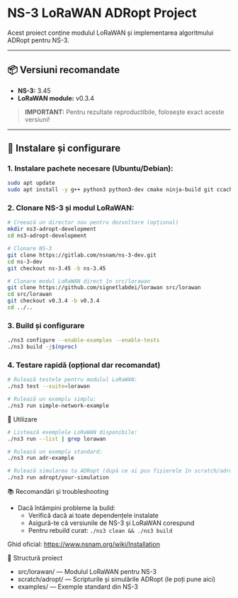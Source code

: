 # NS-3 LoRaWAN ADRopt Project

Acest proiect conține modulul LoRaWAN și implementarea algoritmului ADRopt pentru NS-3.

---

## 📦 Versiuni recomandate

- **NS-3:** 3.45
- **LoRaWAN module:** v0.3.4

> **IMPORTANT:** Pentru rezultate reproductibile, folosește exact aceste versiuni!

---

## 🚀 Instalare și configurare

### 1. Instalare pachete necesare (Ubuntu/Debian):

```bash
sudo apt update
sudo apt install -y g++ python3 python3-dev cmake ninja-build git ccache pkg-config sqlite3 libsqlite3-dev libxml2 libxml2-dev libgtk-3-dev vtun lxc uml-utilities libeigen3-dev gsl-bin libgsl-dev python3-pip
```

### 2. Clonare NS-3 și modul LoRaWAN:

```bash
# Creează un director nou pentru dezvoltare (opțional)
mkdir ns3-adropt-development
cd ns3-adropt-development

# Clonare NS-3
git clone https://gitlab.com/nsnam/ns-3-dev.git
cd ns-3-dev
git checkout ns-3.45 -b ns-3.45

# Clonare modul LoRaWAN direct în src/lorawan
git clone https://github.com/signetlabdei/lorawan src/lorawan
cd src/lorawan
git checkout v0.3.4 -b v0.3.4
cd ../..
```

### 3. Build și configurare

```bash
./ns3 configure --enable-examples --enable-tests
./ns3 build -j$(nproc)
```

### 4. Testare rapidă (opțional dar recomandat)

```bash
# Rulează testele pentru modulul LoRaWAN:
./ns3 test --suite=lorawan

# Rulează un exemplu simplu:
./ns3 run simple-network-example
```

🧪 Utilizare

```bash
# Listează exemplele LoRaWAN disponibile:
./ns3 run --list | grep lorawan

# Rulează un exemplu standard:
./ns3 run adr-example

# Rulează simularea ta ADRopt (după ce ai pus fișierele în scratch/adropt):
./ns3 run adropt/your-simulation
```

📚 Recomandări și troubleshooting

- Dacă întâmpini probleme la build:
  - Verifică dacă ai toate dependențele instalate
  - Asigură-te că versiunile de NS-3 și LoRaWAN corespund
  - Pentru rebuild curat:
    ```./ns3 clean && ./ns3 build ```

Ghid oficial: <https://www.nsnam.org/wiki/Installation>

📁 Structură proiect

- src/lorawan/ — Modulul LoRaWAN pentru NS-3
- scratch/adropt/ — Scripturile și simulările ADRopt (le poți pune aici)
- examples/ — Exemple standard din NS-3
